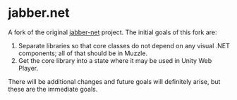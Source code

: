 # jabber.net

A fork of the original [jabber-net](https://code.google.com/p/jabber-net/)
project. The initial goals of this fork are:

1. Separate libraries so that core classes do not depend on any visual .NET
   components; all of that should be in Muzzle.
2. Get the core library into a state where it may be used in Unity Web Player.

There will be additional changes and future goals will definitely arise, but
these are the immediate goals.
